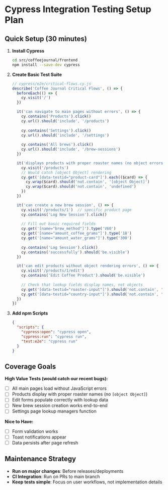 # Cypress Integration Testing Setup Plan

## Quick Setup (30 minutes)

1. **Install Cypress**
   ```bash
   cd src/coffeejournal/frontend
   npm install --save-dev cypress
   ```

2. **Create Basic Test Suite**
   ```javascript
   // cypress/e2e/critical-flows.cy.js
   describe('Coffee Journal Critical Flows', () => {
     beforeEach(() => {
       cy.visit('/')
     })

     it('can navigate to main pages without errors', () => {
       cy.contains('Products').click()
       cy.url().should('include', '/products')
       
       cy.contains('Settings').click()
       cy.url().should('include', '/settings')
       
       cy.contains('All brews').click()
       cy.url().should('include', '/brew-sessions')
     })

     it('displays products with proper roaster names (no object errors)', () => {
       cy.visit('/products')
       // Would catch [object Object] rendering
       cy.get('[data-testid="product-card"]').each(($card) => {
         cy.wrap($card).should('not.contain', '[object Object]')
         cy.wrap($card).should('not.contain', 'undefined')
       })
     })

     it('can create a new brew session', () => {
       cy.visit('/products/1')  // specific product page
       cy.contains('Log New Session').click()
       
       // Fill out basic required fields
       cy.get('[name="brew_method"]').type('V60')
       cy.get('[name="amount_coffee_grams"]').type('18')
       cy.get('[name="amount_water_grams"]').type('300')
       
       cy.contains('Log Session').click()
       cy.contains('successfully').should('be.visible')
     })

     it('can edit products without object rendering errors', () => {
       cy.visit('/products/1/edit')
       cy.contains('Edit Coffee Product').should('be.visible')
       
       // Check that lookup fields display names, not objects
       cy.get('[data-testid="roaster-input"]').should('not.contain', '[object Object]')
       cy.get('[data-testid="country-input"]').should('not.contain', '[object Object]')
     })
   })
   ```

3. **Add npm Scripts**
   ```json
   {
     "scripts": {
       "cypress:open": "cypress open",
       "cypress:run": "cypress run",
       "test:e2e": "cypress run"
     }
   }
   ```

## Coverage Goals

**High Value Tests (would catch our recent bugs):**
- [ ] All main pages load without JavaScript errors
- [ ] Products display with proper roaster names (no `[object Object]`)
- [ ] Edit forms populate correctly with lookup data
- [ ] New brew session creation works end-to-end
- [ ] Settings page lookup managers function

**Nice to Have:**
- [ ] Form validation works
- [ ] Toast notifications appear
- [ ] Data persists after page refresh

## Maintenance Strategy

- **Run on major changes**: Before releases/deployments
- **CI Integration**: Run on PRs to main branch
- **Keep tests simple**: Focus on user workflows, not implementation details